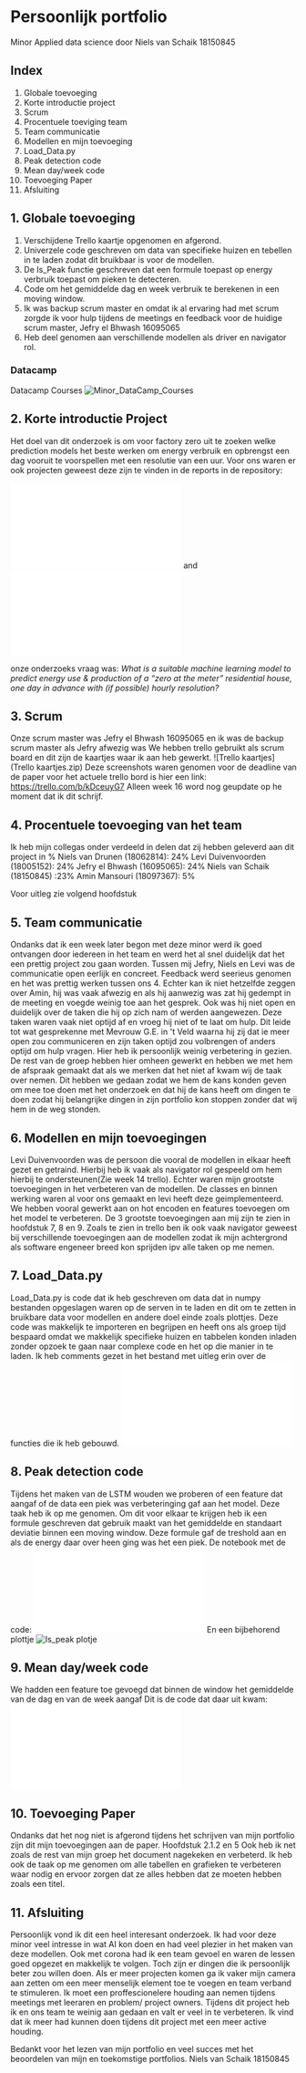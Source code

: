 # Persoonlijk portfolio
Minor Applied data science
door Niels van Schaik 18150845

## Index
1) Globale toevoeging
2) Korte introductie project
3) Scrum
4) Procentuele toeviging team
5) Team communicatie
6) Modellen en mijn toevoeging
7) Load_Data.py
8) Peak detection code
9) Mean day/week code
10) Toevoeging Paper
11) Afsluiting

## 1. Globale toevoeging
1) Verschijdene Trello kaartje opgenomen en afgerond.
2) Univerzele code geschreven om data van specifieke huizen en tebellen in te laden zodat dit bruikbaar is voor de modellen.
3) De Is_Peak functie geschreven dat een formule toepast op energy verbruik toepast om pieken te detecteren.
4) Code om het gemiddelde dag en week verbruik te berekenen in een moving window.
5) Ik was backup scrum master en omdat ik al ervaring had met scrum zorgde ik voor hulp tijdens de meetings en feedback voor de huidige scrum master, Jefry el Bhwash 16095065
6) Heb deel genomen aan verschillende modellen als driver en navigator rol.

### Datacamp
Datacamp Courses ![Minor_DataCamp_Courses](Minor_DataCamp_Courses.png)

## 2. Korte introductie Project
Het doel van dit onderzoek is om voor factory zero uit te zoeken welke prediction models het beste werken om energy verbruik en opbrengst een dag vooruit te voorspellen
met een resolutie van een uur.
Voor ons waren er ook projecten geweest deze zijn te vinden in de reports in de repository:

![Report_Jan](Factory_Zero_January_2020_Report.pdf) and ![Report_Juni](Factory_Zero_June_2020_Report.pdf)

onze onderzoeks vraag was:
*What is a suitable machine learning model to predict energy use & production of a “zero at the meter” residential house, one day in advance with (if possible) hourly resolution?*

## 3. Scrum
Onze scrum master was Jefry el Bhwash 16095065 en ik was de backup scrum master als Jefry afwezig was
We hebben trello gebruikt als scrum board en dit zijn de kaartjes waar ik aan heb gewerkt. ![Trello kaartjes](Trello kaartjes.zip)
Deze screenshots waren genomen voor de deadline van de paper voor het actuele trello bord is hier een link: https://trello.com/b/kDceuyG7
Alleen week 16 word nog geupdate op he moment dat ik dit schrijf.

## 4. Procentuele toevoeging van het team
Ik heb mijn collegas onder verdeeld in delen dat zij hebben geleverd aan dit project in %
Niels van Drunen (18062814): 24%
Levi Duivenvoorden (18005152): 24%
Jefry el Bhwash (16095065): 24%
Niels van Schaik (18150845) :23%
Amin Mansouri (18097367): 5%

Voor uitleg zie volgend hoofdstuk

## 5. Team communicatie
Ondanks dat ik een week later begon met deze minor werd ik goed ontvangen door iedereen in het team en werd het al snel duidelijk dat het een prettig project zou gaan worden.
Tussen mij Jefry, Niels en Levi was de communicatie open eerlijk en concreet. Feedback werd seerieus genomen en het was prettig werken tussen ons 4.
Echter kan ik niet hetzelfde zeggen over Amin, hij was vaak afwezig en als hij aanwezig was zat hij gedempt in de meeting en voegde weinig toe aan het gesprek.
Ook was hij niet open en duidelijk over de taken die hij op zich nam of werden aangewezen. Deze taken waren vaak niet optijd af en vroeg hij niet of te laat om hulp.
Dit leide tot wat gesprekenne met Mevrouw G.E. in 't Veld waarna hij zij dat ie meer open zou communiceren en zijn taken optijd zou volbrengen of anders optijd om hulp vragen.
Hier heb ik persoonlijk weinig verbetering in gezien.
De rest van de groep hebben hier omheen gewerkt en hebben we met hem de afspraak gemaakt dat als we merken dat het niet af kwam wij de taak over nemen.
Dit hebben we gedaan zodat we hem de kans konden geven om mee toe doen met het onderzoek en dat hij de kans heeft om dingen te doen zodat hij belangrijke dingen in zijn portfolio kon stoppen zonder dat wij hem in de weg stonden.

## 6. Modellen en mijn toevoegingen
Levi Duivenvoorden was de persoon die vooral de modellen in elkaar heeft gezet en getraind. Hierbij heb ik vaak als navigator rol gespeeld om hem hierbij te ondersteunen(Zie week 14 trello).
Echter waren mijn grootste toevoegingen in het verbeteren van de modellen. De classes en binnen werking waren al voor ons gemaakt en levi heeft deze geimplementeerd.
We hebben vooral gewerkt aan on hot encoden en features toevoegen om het model te verbeteren.
De 3 grootste toevoegingen aan mij zijn te zien in hoofdstuk 7, 8 en 9.
Zoals te zien in trello ben ik ook vaak navigator geweest bij verschillende toevoegingen aan de modellen zodat ik mijn achtergrond als software engeneer breed kon sprijden ipv alle taken op me nemen.

## 7. Load_Data.py
Load_Data.py is code dat ik heb geschreven om data dat in numpy bestanden opgeslagen waren op de serven in te laden en dit om te zetten in bruikbare data voor modellen en andere doel einde zoals plottjes.
Deze code was makkelijk te importeren en begrijpen en heeft ons als groep tijd bespaard omdat we makkelijk specifieke huizen en tabbelen konden inladen zonder opzoek te gaan naar complexe code en het op die manier in te laden.
Ik heb comments gezet in het bestand met uitleg erin over de functies die ik heb gebouwd. ![Load_data](Load_data.py) 

## 8. Peak detection code
Tijdens het maken van de LSTM wouden we proberen of een feature dat aangaf of de data een piek was verbeteringing gaf aan het model. Deze taak heb ik op me genomen.
Om dit voor elkaar te krijgen heb ik een formule geschreven dat gebruik maakt van het gemiddelde en standaart deviatie binnen een moving window.
Deze formule gaf de treshold aan en als de energy daar over heen ging was het een piek.
De notebook met de code: ![Is_peak](Is_peak_code.pdf) 
En een bijbehorend plottje ![Is_peak plotje](Is_peak.png) 

## 9. Mean day/week code
We hadden een feature toe gevoegd dat binnen de window het gemiddelde van de dag en van de week aangaf
Dit is de code dat daar uit kwam: ![dag en week gemiddelde](day-week-Mean.py) 

## 10. Toevoeging Paper
Ondanks dat het nog niet is afgerond tijdens het schrijven van mijn portfolio zijn dit mijn toevoegingen aan de paper.
Hoofdstuk 2.1.2 en 5
Ook heb ik net zoals de rest van mijn groep het document nagekeken en verbeterd.
Ik heb ook de taak op me genomen om alle tabellen en grafieken te verbeteren waar nodig en ervoor zorgen dat ze alles hebben dat ze moeten hebben zoals een titel.

## 11. Afsluiting
Persoonlijk vond ik dit een heel interesant onderzoek. Ik had voor deze minor veel intresse in wat AI kon doen en had veel plezier in het maken van deze modellen.
Ook met corona had ik een team gevoel en waren de lessen goed opgezet en makkelijk te volgen.
Toch zijn er dingen die ik persoonlijk beter zou willen doen.
Als er meer projecten komen ga ik vaker mijn camera aan zetten om een meer menselijk element toe te voegen en team verband te stimuleren.
Ik moet een proffescionelere houding aan nemen tijdens meetings met leeraren en problem/ project owners. Tijdens dit project heb ik en ons team te weinig aan gedaan en valt er veel in te verbeteren.
Ik vind dat ik meer had kunnen doen tijdens dit project met een meer active houding.

Bedankt voor het lezen van mijn portfolio en veel succes met het beoordelen van mijn en toekomstige portfolios.
Niels van Schaik
18150845
